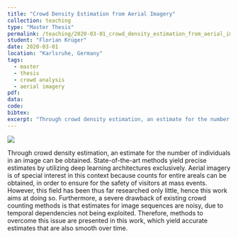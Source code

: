 ```yaml
---
title: "Crowd Density Estimation from Aerial Imagery"
collection: teaching
type: "Master Thesis"
permalink: /teaching/2020-03-01_crowd_density_estimation_from_aerial_imagery
student: "Florian Krüger"
date: 2020-03-01
location: "Karlsruhe, Germany"
tags:
  - master
  - thesis
  - crowd analysis
  - aerial imagery
pdf:
data:
code:
bibtex:
excerpt: "Through crowd density estimation, an estimate for the number of individuals in an image can be obtained. State-of-the-art methods yield precise estimates by utilizing deep learning architectures exclusively. Aerial imagery is ..."
---
```


<img src='/images/2021_kruflo.gif'>

Through crowd density estimation, an estimate for the number of individuals in an image can be obtained. State-of-the-art methods yield precise estimates by utilizing deep learning architectures exclusively. Aerial imagery is of special interest in this context because counts for entire areals can be obtained, in order to ensure for the safety of visitors at mass events. However, this field has been thus far researched only little, hence this work aims at doing so. Furthermore, a severe drawback of existing crowd counting methods is that estimates for image sequences are noisy, due to temporal dependencies not being exploited. Therefore, methods to overcome this issue are presented in this work, which yield accurate estimates that are also smooth over time.